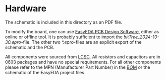# Hardware

The schematic is included in this directory as an PDF file.

To modify the board, one can use [EasyEDA PCB Design Software](https://easyeda.com), either as online or offline tool. It is probably sufficient to import the *bitTree_2024-10-30.epro*-file. The other two *\*.epro*-files are an explicit export of the schematic and the PCB.

All components were sourced from [LCSC](https://www.lcsc.com). All resistors and capacitors are in 0603 packages and have no special requirements. For all other components please refer to the MPN (Manufacturer Part Number) in the [BOM](bitTree-BOM_2024_10_30.xlsx) or the schematic of the EasyEDA project files.
